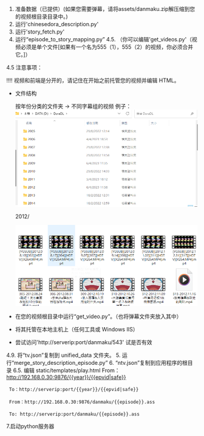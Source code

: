 1. 准备数据（已提供）(如果您需要弹幕，请将assets/danmaku.zip解压缩到您的视频根目录目录中。)
2. 运行'chinesedora_description.py'
3. 运行'story_fetch.py'
4. 运行“episode_to_story_mapping.py”
4.5. （你可以编辑'get_videos.py'（视频必须是单个文件[如果有一个名为555（1），555（2）的视频，你必须合并它。]）

4.5 注意事项：

!!!! 视频和前端是分开的，请记住在开始之前托管您的视频并编辑 HTML。

- 文件结构

   按年份分类的文件夹 -> 不同字幕组的视频
   例子：
   ![shot06](../images/shot06.png)
   
   2012/
   
   ![shot07](../images/shot07.png)
- 在您的视频根目录中运行“get_video.py”。（也将弹幕文件夹放入其中）
- 将其托管在本地主机上（任何工具或 Windows IIS）
* 尝试访问'http://serverip:port/danmaku/543' 试是否有效

4.9. 将“tv.json”复制到 unified_data 文件夹。
5. 运行“merge_story_description_episode.py”
6. “ntv.json”复制到应用程序的根目录
6.5. 编辑 static/templates/play.html
     From：http://192.168.0.30:9876/{{year}}/{{epvid|safe}}

     To：http://serverip:port/{{year}}/{{epvid|safe}}

     From：http://192.168.0.30:9876/danmaku/{{episode}}.ass

     To: http://serverip:port/danmaku/{{episode}}.ass
7.启动python服务器
